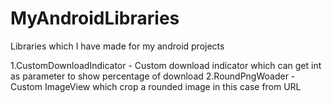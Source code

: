 MyAndroidLibraries
==================

Libraries which I have made for my android projects

1.CustomDownloadIndicator - Custom download indicator which can get int as parameter to show percentage of download
2.RoundPngWoader - Custom ImageView which crop a rounded image in this case from URL